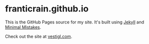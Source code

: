 # franticrain.github.io

This is the GitHub Pages source for my site. It's built using [Jekyll](https://jekyllrb.com/) and [Minimal Mistakes](https://github.com/mmistakes/minimal-mistakes).

Check out the site at [vestigl.com](https://vestigl.com).
